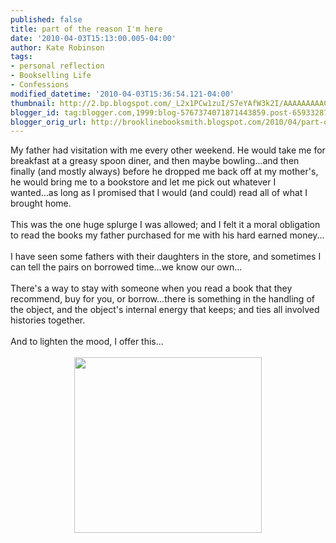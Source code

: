 ```yaml
---
published: false
title: part of the reason I'm here
date: '2010-04-03T15:13:00.005-04:00'
author: Kate Robinson
tags:
- personal reflection
- Bookselling Life
- Confessions
modified_datetime: '2010-04-03T15:36:54.121-04:00'
thumbnail: http://2.bp.blogspot.com/_L2x1PCw1zuI/S7eYAfW3k2I/AAAAAAAAACQ/eLTjRsMIeJM/s72-c/pictures.jpg
blogger_id: tag:blogger.com,1999:blog-5767374071871443859.post-6593328704214060091
blogger_orig_url: http://brooklinebooksmith.blogspot.com/2010/04/part-of-reason-im-here.html
---
```


<div>My father had visitation with me every other weekend. He would take me for breakfast at a greasy spoon diner, and then maybe bowling...and then finally (and mostly always) before he dropped me back off at my mother's, he would bring me to a bookstore and let me pick out whatever I wanted...as long as I promised that I would (and could) read all of what I brought home.</div><br /><div>This was the one huge splurge I was allowed; and I felt it a moral obligation to read the books my father purchased for me with his hard earned money...</div><br /><div></div><div>I have seen some fathers with their daughters in the store, and sometimes I can tell the pairs on borrowed time...we know our own...</div><br /><div>There's a way to stay with someone when you read a book that they recommend, buy for you, or borrow...there is something in the handling of the object, and the object's internal energy that keeps; and ties all involved histories together.</div><br /><div>And to lighten the mood, I offer this...</div><br /><div></div><img style="TEXT-ALIGN: center; MARGIN: 0px auto 10px; WIDTH: 300px; DISPLAY: block; HEIGHT: 281px; CURSOR: hand" id="BLOGGER_PHOTO_ID_5455996607767483234" border="0" alt="" src="http://2.bp.blogspot.com/_L2x1PCw1zuI/S7eYAfW3k2I/AAAAAAAAACQ/eLTjRsMIeJM/s320/pictures.jpg" /><br /><div></div><br /><div></div><br /><div></div><br /><div></div><br /><div></div><br /><div></div><br /><div></div>